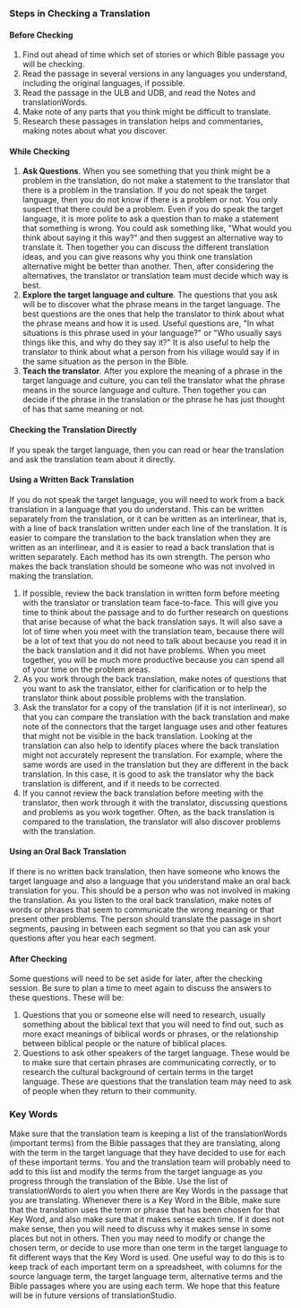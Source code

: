 
### Steps in Checking a Translation

#### Before Checking

1. Find out ahead of time which set of stories or which Bible passage you will be checking.
1. Read the passage in several versions in any languages you understand, including the original languages, if possible.
1. Read the passage in the ULB and UDB, and read the Notes and translationWords.
1. Make note of any parts that you think might be difficult to translate.
1. Research these passages in translation helps and commentaries, making notes about what you discover.

#### While Checking

1. **Ask Questions**. When you see something that you think might be a problem in the translation, do not make a statement to the translator that there is a problem in the translation. If you do not speak the target language, then you do not know if there is a problem or not. You only suspect that there could be a problem. Even if you do speak the target language, it is more polite to ask a question than to make a statement that something is wrong. You could ask something like, "What would you think about saying it this way?" and then suggest an alternative way to translate it. Then together you can discuss the different translation ideas, and you can give reasons why you think one translation alternative might be better than another. Then, after considering the alternatives, the translator or translation team must decide which way is best.
1. **Explore the target language and culture**.  The questions that you ask will be to discover what the phrase means in the target language. The best questions are the ones that help the translator to think about what the phrase means and how it is used. Useful questions are, "In what situations is this phrase used in your language?" or "Who usually says things like this, and why do they say it?" It is also useful to help the translator to think about what a person from his village would say if in the same situation as the person in the Bible.
1. **Teach the translator**. After you explore the meaning of a phrase in the target language and culture, you can tell the translator what the phrase means in the source language and culture. Then together you can decide if the phrase in the translation or the phrase he has just thought of has that same meaning or not.

#### Checking the Translation Directly

If you speak the target language, then you can read or hear the translation and ask the translation team about it directly.

#### Using a Written Back Translation

If you do not speak the target language, you will need to work from a back translation in a language that you do understand. This can be written separately from the translation, or it can be written as an interlinear, that is, with a line of back translation written under each line of the translation. It is easier to compare the translation to the back translation when they are written as an interlinear, and it is easier to read a back translation that is written separately. Each method has its own strength. The person who makes the back translation should be someone who was not involved in making the translation.

1. If possible, review the back translation in written form before meeting with the translator or translation team face-to-face. This will give you time to think about the passage and to do further research on questions that arise because of what the back translation says. It will also save a lot of time when you meet with the translation team, because there will be a lot of text that you do not need to talk about because you read it in the back translation and it did not have problems. When you meet together, you will be much more productive because you can spend all of your time on the problem areas.
1. As you work through the back translation, make notes of questions that you want to ask the translator, either for clarification or to help the translator think about possible problems with the translation.
1. Ask the translator for a copy of the translation (if it is not interlinear), so that you can compare the translation with the back translation and make note of the connectors that the target language uses and other features that might not be visible in the back translation. Looking at the translation can also help to identify places where the back translation might not accurately represent the translation. For example, where the same words are used in the translation but they are different in the back translation. In this case, it is good to ask the translator why the back translation is different, and if it needs to be corrected.
1. If you cannot review the back translation before meeting with the translator, then work through it with the translator, discussing questions and problems as you work together. Often, as the back translation is compared to the translation, the translator will also discover problems with the translation.

#### Using an Oral Back Translation

If there is no written back translation, then have someone who knows the target language and also a language that you understand make an oral back translation for you. This should be a person who was not involved in making the translation. As you listen to the oral back translation, make notes of words or phrases that seem to communicate the wrong meaning or that present other problems. The person should translate the passage in short segments, pausing in between each segment so that you can ask your questions after you hear each segment.

#### After Checking

Some questions will need to be set aside for later, after the checking session. Be sure to plan a time to meet again to discuss the answers to these questions. These will be:

1. Questions that you or someone else will need to research, usually something about the biblical text that you will need to find out, such as more exact meanings of biblical words or phrases, or the relationship between biblical people or the nature of biblical places.
1. Questions to ask other speakers of the target language. These would be to make sure that certain phrases are communicating correctly, or to research the cultural background of certain terms in the target language. These are questions that the translation team may need to ask of people when they return to their community.

### Key Words

Make sure that the translation team is keeping a list of the translationWords (important terms) from the Bible passages that they are translating, along with the term in the target language that they have decided to use for each of these important terms. You and the translation team will probably need to add to this list and modify the terms from the target language as you progress through the translation of the Bible. Use the list of translationWords to alert you when there are Key Words in the passage that you are translating. Whenever there is a Key Word in the Bible, make sure that the translation uses the term or phrase that has been chosen for that Key Word, and also make sure that it makes sense each time. If it does not make sense, then you will need to discuss why it makes sense in some places but not in others. Then you may need to modify or change the chosen term, or decide to use more than one term in the target language to fit different ways that the Key Word is used. One useful way to do this is to keep track of each important term on a spreadsheet, with columns for the source language term, the target language term, alternative terms and the Bible passages where you are using each term. We hope that this feature will be in future versions of translationStudio.